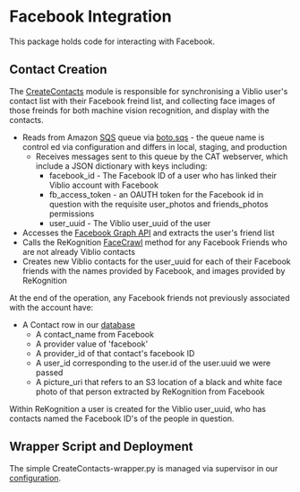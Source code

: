 Facebook Integration
====================

This package holds code for interacting with Facebook.

Contact Creation
----------------

The [CreateContacts](./CreateContacts.py) module is responsible for synchronising a Viblio user's contact list with their Facebook freind list, and collecting face images of those freinds for both machine vision recognition, and display with the contacts.

* Reads from Amazon [SQS](http://aws.amazon.com/sqs/) queue via [boto.sqs](http://boto.readthedocs.org/en/latest/ref/sqs.html) - the queue name is control ed via configuration and differs in local, staging, and production
  * Receives messages sent to this queue by the CAT webserver, which include a JSON dictionary with keys including:
    * facebook_id - The Facebook ID of a user who has linked their Viblio account with Facebook
    * fb_access_token - an OAUTH token for the Facebook id in question with the requisite user_photos and friends_photos permissions
    * user_uuid - The Viblio user_uuid of the user
* Accesses the [Facebook Graph API](https://developers.facebook.com/docs/graph-api/) and extracts the user's friend list
* Calls the ReKognition [FaceCrawl](http://rekognition.com/developer/docs#facecrawl) method for any Facebook Friends who are not already Viblio contacts
* Creates new Viblio contacts for the user_uuid for each of their Facebook friends with the names provided by Facebook, and images provided by ReKognition

At the end of the operation, any Facebook friends not previously
associated with the account have:
* A Contact row in our [database](../../schema/README.md)
  * A contact_name from Facebook
  * A provider value of 'facebook'
  * A provider_id of that contact's facebook ID
  * A user_id corresponding to the user.id of the user.uuid we were passed
  * A picture_uri that refers to an S3 location of a black and white face photo of that person extracted by ReKognition from Facebook

Within ReKognition a user is created for the Viblio user_uuid, who has
contacts named the Facebook ID's of the people in question.

Wrapper Script and Deployment
-----------------------------

The simple CreateContacts-wrapper.py is managed via supervisor in our
[configuration](../config/README.md).  